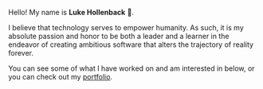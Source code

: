 Hello! My name is **Luke Hollenback** 🙂.

I believe that technology serves to empower humanity. As such, it is my absolute passion and honor to be both a leader and a learner in the endeavor of creating ambitious software that alters the trajectory of reality forever.

You can see some of what I have worked on and am interested in below, or you can check out my [portfolio](https://lukehollenback.github.io/).

